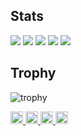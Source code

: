 ## Stats
![](http://github-profile-summary-cards.vercel.app/api/cards/profile-details?username=MK32A&theme=cobalt)
![](http://github-profile-summary-cards.vercel.app/api/cards/repos-per-language?username=MK32A&theme=cobalt)
![](http://github-profile-summary-cards.vercel.app/api/cards/most-commit-language?username=MK32A&theme=cobalt)
![](http://github-profile-summary-cards.vercel.app/api/cards/stats?username=MK32A&theme=cobalt)
![](http://github-profile-summary-cards.vercel.app/api/cards/productive-time?username=MK32A&theme=cobalt&utcOffset=9)

## Trophy
![trophy](https://github-profile-trophy.vercel.app/?username=MK32A&theme=cobalt)




<p align="left">
  <a href="https://github.com/Keichan15">
    <img height="20" src="https://komarev.com/ghpvc/?username=MK32A" />
  </a>
  <a href="https://github.com/Keichan15">
    <img height="20" src="https://img.shields.io/github/followers/MK32A?label=follow&logo=github&style=flat" />
  </a>
  <a href="http://qiita.com/Keichan_15">
    <img height="20" src="https://qiita-badge.apiapi.app/s/MK32A/posts.svg" />
  </a>
  <a href="http://qiita.com/Keichan_15">
    <img height="20" src="https://qiita-badge.apiapi.app/s/MK32A/contributions.svg" />
  </a>
</p>









<!--
**MK32A/MK32A** is a ✨ _special_ ✨ repository because its `README.md` (this file) appears on your GitHub profile.
 <img align="left" src="https://github-readme-stats.vercel.app/api?username=MK32A&count_private=true&show_icons=true" />
Here are some ideas to get you started:

- 🔭 I’m currently working on ...
- 🌱 I’m currently learning ...
- 👯 I’m looking to collaborate on ...
- 🤔 I’m looking for help with ...
- 💬 Ask me about ...
- 📫 How to reach me: ...
- 😄 Pronouns: ...
- ⚡ Fun fact: ...
-->
